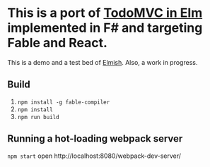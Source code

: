 This is a port of [TodoMVC in Elm](https://github.com/evancz/elm-todomvc) implemented in F# and targeting Fable and React.
========

This is a demo and a test bed of [Elmish](https://github.com/et1975/fable-elmish).
Also, a work in progress.

## Build
1. `npm install -g fable-compiler`
2. `npm install`
3. `npm run build`

## Running a hot-loading webpack server
`npm start`
open http://localhost:8080/webpack-dev-server/



